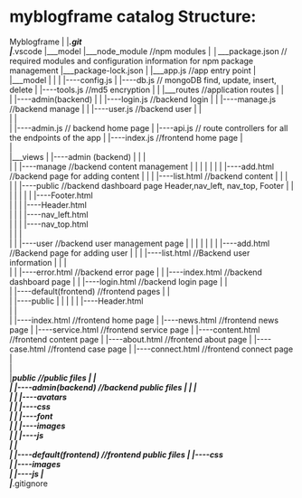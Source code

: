 # myblogframe catalog Structure:

Myblogframe
    |
    |___.git                            
    |___.vscode
    |___model
    |___node_module                                   //npm modules
    |
    │___package.json                                  // required modules and configuration information for npm package management
    |___package-lock.json
    |
    |___app.js                                        //app entry point
    |
    |___model
    |      |
    |      |----config.js
    |      |----db.js                                 // mongoDB find, update, insert, delete
    |      |----tools.js                              //md5 encryption
    |
    |
    |___routes                                        //application routes
    |      |      
    |      |----admin(backend)
    |      |      |----login.js                        //backend login
    |      |      |----manage.js                       //backend manage
    |      |      |----user.js                         //backend user
    |      |     
    |      |     
    |      |----admin.js                               // backend home page 
    |      |----api.js                                 // route controllers for all the endpoints of the app
    |      |----index.js                               //frontend home page
    |          
    |  
    |___views
    |      |----admin (backend)
    |      |       |    
    |      |       |----manage                         //backend content management 
    |      |       |       |
    |      |       |       |----add.html               //backend page for adding content 
    |      |       |       |----list.html              //backend  content 
    |      |       |    
    |      |       |----public                         //backend dashboard page Header,nav_left, nav_top, Footer
    |      |       |       |
    |      |       |       |----Footer.html    
    |      |       |       |----Header.html    
    |      |       |       |----nav_left.html          
    |      |       |       |----nav_top.html  
    |      |       |               
    |      |       |----user                           //backend user management page
    |      |       |       |
    |      |       |       |----add.html               //Backend page for adding user
    |      |       |       |----list.html              //Backend user information
    |      |       |          
    |      |       |----error.html                     //backend error page
    |      |       |----index.html                     //backend dashboard page
    |      |       |----login.html                     //backend login page
    |      |             
    |      |----default(frontend)                      //frontend pages
    |             |    
    |             |----public
    |             |       |
    |             |       |----Header.html    
    |             |    
    |             |----index.html                       //frontend home page
    |             |----news.html                        //frontend news page
    |             |----service.html                     //frontend service page
    |             |----content.html                     //frontend content page
    |             |----about.html                       //frontend about page
    |             |----case.html                        //frontend case page
    |             |----connect.html                     //frontend connect page
    |            
    |          
    |___public                                          //public files
    |      |          
    |      |----admin(backend)                          //backend public files
    |      |      |    
    |      |      |----avatars    
    |      |      |----css    
    |      |      |----font    
    |      |      |----images    
    |      |      |----js    
    |      |          
    |      |----default(frontend)                       //frontend public files
    |             |----css    
    |             |----images    
    |             |----js 
    |                
    |___.gitignore 
